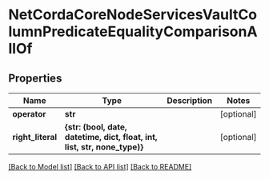 # NetCordaCoreNodeServicesVaultColumnPredicateEqualityComparisonAllOf

## Properties
Name | Type | Description | Notes
------------ | ------------- | ------------- | -------------
**operator** | **str** |  | [optional] 
**right_literal** | **{str: (bool, date, datetime, dict, float, int, list, str, none_type)}** |  | [optional] 

[[Back to Model list]](../README.md#documentation-for-models) [[Back to API list]](../README.md#documentation-for-api-endpoints) [[Back to README]](../README.md)


